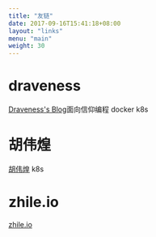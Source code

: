 ```yaml
---
title: "友链"
date: 2017-09-16T15:41:18+08:00
layout: "links"
menu: "main"
weight: 30
---
```


# draveness

[Draveness's Blog](https://draveness.me)面向信仰编程 docker k8s

# 胡伟煌

[胡伟煌](https://www.huweihuang.com/) k8s

# zhile.io

[zhile.io](https://zhile.io)
